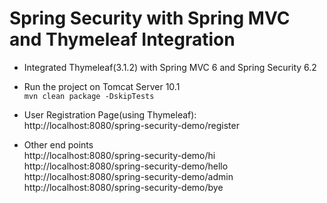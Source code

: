 # Spring Security with Spring MVC and Thymeleaf Integration
- Integrated Thymeleaf(3.1.2) with Spring MVC 6 and Spring Security 6.2

- Run the project on Tomcat Server 10.1  
`mvn clean package -DskipTests`

- User Registration Page(using Thymeleaf):  
http://localhost:8080/spring-security-demo/register  

- Other end points  
http://localhost:8080/spring-security-demo/hi  
http://localhost:8080/spring-security-demo/hello  
http://localhost:8080/spring-security-demo/admin  
http://localhost:8080/spring-security-demo/bye  

